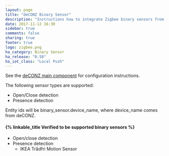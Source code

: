 ```yaml
---
layout: page
title: "deCONZ Binary Sensor"
description: "Instructions how to integrate Zigbee binary sensors from deCONZ into Home Assistant."
date: 2017-11-12 16:30
sidebar: true
comments: false
sharing: true
footer: true
logo: zigbee.png
ha_category: Binary Sensor
ha_release: "0.58"
ha_iot_class: "Local Push"
---
```


See the [deCONZ main component](/components/deconz/) for configuration instructions.

The following sensor types are supported:

 * Open/Close detection
 * Presence detection

Entity ids will be binary_sensor.device_name, where device_name comes from deCONZ.

#### {% linkable_title Verified to be supported binary sensors %}

- Open/close detection
- Presence detection
  - IKEA Trådfri Motion Sensor
